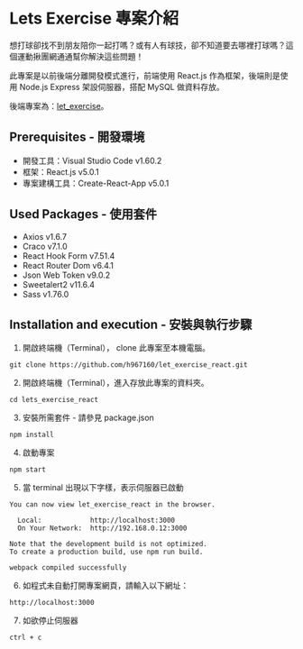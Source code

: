 # Lets Exercise 專案介紹

想打球卻找不到朋友陪你一起打嗎？或有人有球技，卻不知道要去哪裡打球嗎？這個運動揪團網通通幫你解決這些問題！

此專案是以前後端分離開發模式進行，前端使用 React.js 作為框架，後端則是使用 Node.js Express 架設伺服器，搭配 MySQL 做資料存放。

後端專案為：[let_exercise](https://github.com/kim1037/lets_exercise)。

## Prerequisites - 開發環境

- 開發工具：Visual Studio Code v1.60.2
- 框架：React.js v5.0.1
- 專案建構工具：Create-React-App v5.0.1

## Used Packages - 使用套件

- Axios v1.6.7
- Craco v7.1.0
- React Hook Form v7.51.4
- React Router Dom v6.4.1
- Json Web Token v9.0.2
- Sweetalert2 v11.6.4
- Sass v1.76.0

## Installation and execution - 安裝與執行步驟

1. 開啟終端機（Terminal）， clone 此專案至本機電腦。

```
git clone https://github.com/h967160/let_exercise_react.git
```

2. 開啟終端機（Terminal），進入存放此專案的資料夾。

```
cd lets_exercise_react
```

3. 安裝所需套件 - 請參見 package.json

```
npm install
```

4. 啟動專案

```
npm start
```

5. 當 terminal 出現以下字樣，表示伺服器已啟動

```
You can now view let_exercise_react in the browser.

  Local:            http://localhost:3000
  On Your Network:  http://192.168.0.12:3000

Note that the development build is not optimized.
To create a production build, use npm run build.

webpack compiled successfully
```

6. 如程式未自動打開專案網頁，請輸入以下網址：

```
http://localhost:3000
```

7. 如欲停止伺服器

```
ctrl + c
```
